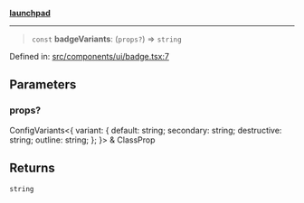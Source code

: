 [**launchpad**](index.md)

***

> `const` **badgeVariants**: (`props?`) => `string`

Defined in: [src/components/ui/badge.tsx:7](https://github.com/victorbratov/launchpad/blob/d1815ef1a573b42ac1f231f3f3d6617bddce6dbe/src/components/ui/badge.tsx#L7)

## Parameters

### props?

ConfigVariants\<\{ variant: \{ default: string; secondary: string; destructive: string; outline: string; \}; \}\> & ClassProp

## Returns

`string`
